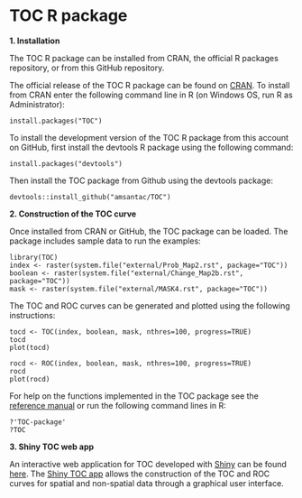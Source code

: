 TOC R package
======

**1. Installation**

The TOC R package can be installed from CRAN, the official R packages repository, or from this GitHub repository.

The official release of the TOC R package can be found on [CRAN](http://cran.r-project.org/package=TOC). To install from CRAN enter the following command line in R (on Windows OS, run R as Administrator): 

```{r}
install.packages("TOC")
```

To install the development version of the TOC R package from this account on GitHub, first install the devtools R package using the following command:

```{r}
install.packages("devtools")
```

Then install the TOC package from Github using the devtools package:

```{r}
devtools::install_github("amsantac/TOC")
```

**2. Construction of the TOC curve**

Once installed from CRAN or GitHub, the TOC package can be loaded. The package includes sample data to run the examples:

```{r}
library(TOC)
index <- raster(system.file("external/Prob_Map2.rst", package="TOC"))
boolean <- raster(system.file("external/Change_Map2b.rst", package="TOC"))
mask <- raster(system.file("external/MASK4.rst", package="TOC"))
```

The TOC and ROC curves can be generated and plotted using the following instructions:

```{r}
tocd <- TOC(index, boolean, mask, nthres=100, progress=TRUE)
tocd
plot(tocd)

rocd <- ROC(index, boolean, mask, nthres=100, progress=TRUE)
rocd
plot(rocd)
```

For help on the functions implemented in the TOC package see the [reference manual](/TOC.pdf) or run the following command lines in R:

```{r}
?'TOC-package'
?TOC
```

**3. Shiny TOC web app**

An interactive web application for TOC developed with [Shiny](http://shiny.rstudio.com) can be found [here](https://amsantac.shinyapps.io/TOCapp). The [Shiny TOC app](https://amsantac.shinyapps.io/TOCapp) allows the construction of the TOC and ROC curves for spatial and non-spatial data through a graphical user interface. 
